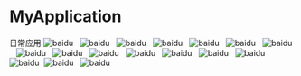 # MyApplication
日常应用
![baidu](/ScreenShoot/AddRecentTaskScreenShoot.gif)  
![baidu](/ScreenShoot/AnimSVGScreenShoot.gif )  
![baidu](/ScreenShoot/AnimScreenShoot.gif )  
![baidu](/ScreenShoot/AnimScreenShoot1.gif )  
![baidu](/ScreenShoot/AutoLineLayoutScreenShoot.gif )  
![baidu](/ScreenShoot/CollapsingToolbarLayoutScreenShoot.gif )  
![baidu](/ScreenShoot/NestedScrolling1ScreenShoot.gif )  
![baidu](/ScreenShoot/NestedScrolling2ScreenShoot.gif )  
![baidu](/ScreenShoot/NestedScrollingScreenShoot.gif )  
![baidu](/ScreenShoot/PriorityQueueScreenShoot.gif )  
![baidu](/ScreenShoot/RecyclerViewItemDecorationScreenShoot.gif )  
![baidu](/ScreenShoot/RecyclerViewRelatedScreenShoot.gif )  
![baidu](/ScreenShoot/RightSwipMenuScreenShoot.gif )  
![baidu](/ScreenShoot/SceneTransitionScreenShoot.gif ) 
![baidu](/ScreenShoot/SimpleQueueScreenShoot.gif ) 
![baidu](/ScreenShoot/SkinLoaderScreenShoot.gif )  
![baidu](/ScreenShoot/SwipBackCloseScreenShoot.gif )  
